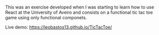 This was an exercise developed when I was starting to learn how to use React at the University of Aveiro and consists on a functional tic tac toe game using only functional componets.

Live demo: https://leobastos13.github.io/TicTacToe/
